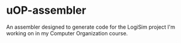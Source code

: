 # uOP-assembler

An assembler designed to generate code for the LogiSim project I'm working on in my Computer Organization course.
